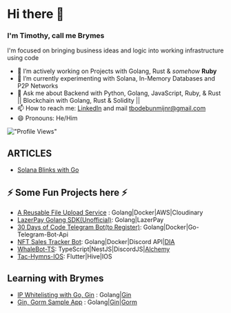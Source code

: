 # Hi there 👋

### I'm Timothy, call me Brymes

I'm focused on bringing business ideas and logic into working infrastructure using code

- 🔭 I’m actively working on Projects with Golang, Rust & _somehow_ **Ruby**
- 🌱 I’m currently experimenting with Solana, In-Memory Databases and P2P Networks
- 💬 Ask me about Backend with Python, Golang, JavaScript, Ruby, & Rust  || Blockchain with Golang, Rust & Solidity || 
- 📫 How to reach me: [LinkedIn](https://www.linkedin.com/in/timothy-odebunmi-b033631bb/) and mail [tbodebunmijnr@gmail.com](mailto:tbodebunmijnr@gmail.com)
- 😄 Pronouns: He/Him
<!-- - 👯 I’m looking to collaborate on ...
- 🤔 I’m looking for help with ... -->
!["Profile Views"](https://komarev.com/ghpvc/?username=Brymes&label=Profile%20views&color=0e75b6&style=flat "Profile Views")
<!-- - ⚡ Fun fact: ... -->

## ARTICLES
- [Solana Blinks with Go](https://dev.to/brymes/solana-blinks-with-go-j4i)

## ⚡ Some Fun Projects here ⚡

- [A Reusable File Upload Service](https://github.com/Brymes/Reusable-File-Upload-Service) : Golang|Docker|AWS|Cloudinary
- [LazerPay Golang SDK(Unofficial)](https://github.com/Brymes/Go-LazerPay): Golang|LazerPay
- [30 Days of Code Telegram Bot(to Register)](https://github.com/Brymes/30-Days-of-Code-Telegram-Bot): Golang|Docker|Go-Telegram-Bot-Api
- [NFT Sales Tracker Bot](https://github.com/Brymes/NFT-Sales-Discord-Bot): Golang|Docker|Discord API|[DIA](https://app.diadata.org/nft-data)
- [WhaleBot-TS](https://github.com/Brymes/WhaleBot-TS): TypeScript|NestJS|DiscordJS|[Alchemy](https://docs.alchemy.com/reference/address-activity-webhook)
- [Tac-Hymns-IOS](https://github.com/Brymes/TAC-Hymns-IOS): Flutter|Hive|IOS

## Learning with Brymes

- [IP Whitelisting with Go, Gin](https://gist.github.com/Brymes/00e51eecbe461561e6c786ba4c116d09) : Golang|[Gin](https://github.com/gin-gonic/gin)
- [Gin, Gorm  Sample App](https://gist.github.com/Brymes/c34809ada9d7613a401b29abd294059d) : Golang|[Gin](https://github.com/gin-gonic/gin)|[Gorm](https://gorm.io)

